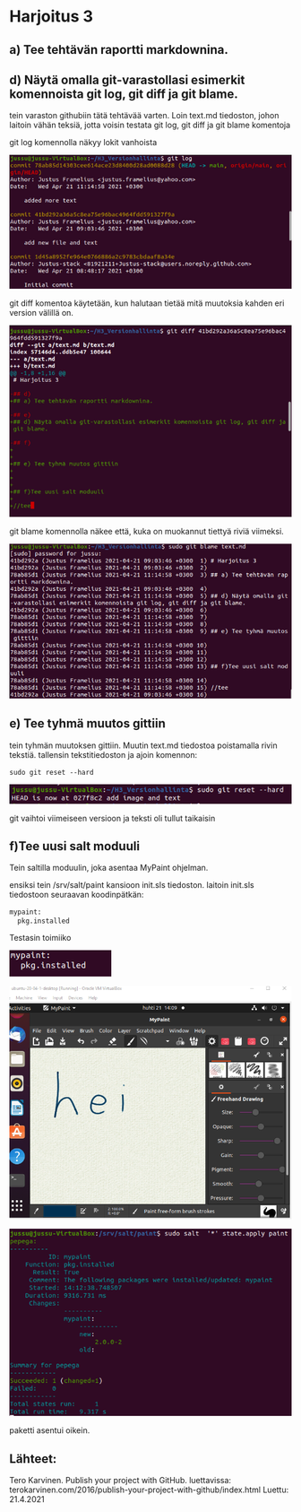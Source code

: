 # Harjoitus 3

## a) Tee tehtävän raportti markdownina.

## d) Näytä omalla git-varastollasi esimerkit komennoista git log, git diff ja git blame.

tein varaston githubiin tätä tehtävää varten. Loin text.md tiedoston, johon laitoin vähän teksiä, jotta voisin testata git log, git diff ja git blame komentoja

git log komennolla näkyy lokit vanhoista 

![kuva1](/images/kuva1.png)

git diff komentoa käytetään, kun halutaan tietää mitä muutoksia kahden eri version välillä on.

![kuva1](/images/kuva2.png)

git blame komennolla näkee että, kuka on muokannut tiettyä riviä viimeksi.

![kuva3](/images/kuva3.png)

## e) Tee tyhmä muutos gittiin

tein tyhmän muutoksen gittiin. Muutin text.md tiedostoa poistamalla rivin tekstiä. tallensin tekstitiedoston ja ajoin komennon:

	sudo git reset --hard

![kuva4](/images/kuva4.png)

git vaihtoi viimeiseen versioon ja teksti oli tullut taikaisin 

## f)Tee uusi salt moduuli

Tein saltilla moduulin, joka asentaa MyPaint ohjelman.

ensiksi tein /srv/salt/paint kansioon init.sls tiedoston. laitoin init.sls tiedostoon seuraavan koodinpätkän:

	mypaint:
	  pkg.installed

Testasin toimiiko

![kuva5](/images/kuva5.png)

![kuva6](/images/kuva6.png)

![kuva7](/images/kuva7.png)

paketti asentui oikein.
## Lähteet:

Tero Karvinen. Publish your project with GitHub. luettavissa: terokarvinen.com/2016/publish-your-project-with-github/index.html Luettu: 21.4.2021

